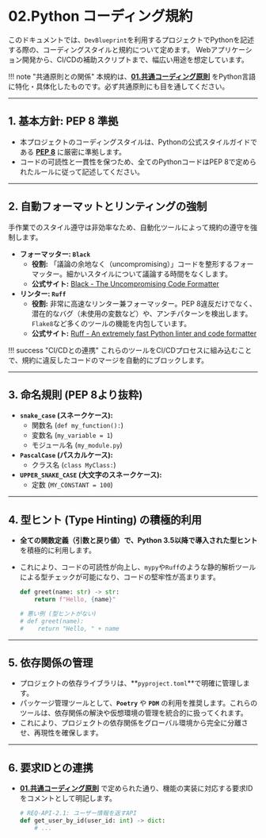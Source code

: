 # 02.Python コーディング規約

このドキュメントでは、`DevBlueprint`を利用するプロジェクトでPythonを記述する際の、コーディングスタイルと規約について定めます。
Webアプリケーション開発から、CI/CDの補助スクリプトまで、幅広い用途を想定しています。

!!! note "共通原則との関係"
    本規約は、**[01.共通コーディング原則](../../01_共通規則/01_共通コーディング原則.md)** をPython言語に特化・具体化したものです。必ず共通原則にも目を通してください。

---

## 1. 基本方針: PEP 8 準拠

*   本プロジェクトのコーディングスタイルは、Pythonの公式スタイルガイドである **[PEP 8](https://peps.python.org/pep-0008/)** に厳密に準拠します。
*   コードの可読性と一貫性を保つため、全てのPythonコードはPEP 8で定められたルールに従って記述してください。

---

## 2. 自動フォーマットとリンティングの強制

手作業でのスタイル遵守は非効率なため、自動化ツールによって規約の遵守を強制します。

*   **フォーマッター: `Black`**
    *   **役割:** 「議論の余地なく（uncompromising）」コードを整形するフォーマッター。細かいスタイルについて議論する時間をなくします。
    *   **公式サイト:** [Black - The Uncompromising Code Formatter](https://github.com/psf/black)
*   **リンター: `Ruff`**
    *   **役割:** 非常に高速なリンター兼フォーマッター。PEP 8違反だけでなく、潜在的なバグ（未使用の変数など）や、アンチパターンを検出します。`Flake8`など多くのツールの機能を内包しています。
    *   **公式サイト:** [Ruff - An extremely fast Python linter and code formatter](https://docs.astral.sh/ruff/)

!!! success "CI/CDとの連携"
    これらのツールをCI/CDプロセスに組み込むことで、規約に違反したコードのマージを自動的にブロックします。

---

## 3. 命名規則 (PEP 8より抜粋)

*   **`snake_case` (スネークケース):**
    *   関数名 (`def my_function():`)
    *   変数名 (`my_variable = 1`)
    *   モジュール名 (`my_module.py`)
*   **`PascalCase` (パスカルケース):**
    *   クラス名 (`class MyClass:`)
*   **`UPPER_SNAKE_CASE` (大文字のスネークケース):**
    *   定数 (`MY_CONSTANT = 100`)

---

## 4. 型ヒント (Type Hinting) の積極的利用

*   **全ての関数定義（引数と戻り値）**で、Python 3.5以降で導入された**型ヒント**を積極的に利用します。
*   これにより、コードの可読性が向上し、`mypy`や`Ruff`のような静的解析ツールによる型チェックが可能になり、コードの堅牢性が高まります。

    ```python
    def greet(name: str) -> str:
        return f"Hello, {name}"
    
    # 悪い例 (型ヒントがない)
    # def greet(name):
    #    return "Hello, " + name
    ```

---

## 5. 依存関係の管理

*   プロジェクトの依存ライブラリは、**`pyproject.toml`**で明確に管理します。
*   パッケージ管理ツールとして、**`Poetry`** や **`PDM`** の利用を推奨します。これらのツールは、依存関係の解決や仮想環境の管理を統合的に扱ってくれます。
*   これにより、プロジェクトの依存関係をグローバル環境から完全に分離させ、再現性を確保します。

---

## 6. 要求IDとの連携

*   **[01.共通コーディング原則](../../01_共通規則/01_共通コーディング原則.md)** で定められた通り、機能の実装に対応する要求IDをコメントとして明記します。

    ```python
    # REQ-API-2.1: ユーザー情報を返すAPI
    def get_user_by_id(user_id: int) -> dict:
        # ...
    ```

